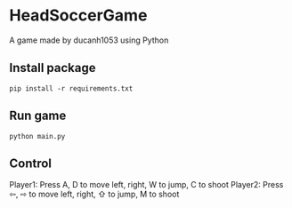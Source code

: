 # HeadSoccerGame
 
A game made by ducanh1053 using Python

## Install package

```
pip install -r requirements.txt
```

## Run game

```
python main.py
```

## Control

Player1: Press A, D to move left, right, W to jump, C to shoot
Player2: Press ⇦, ⇨ to move left, right, ⇧ to jump, M to shoot
